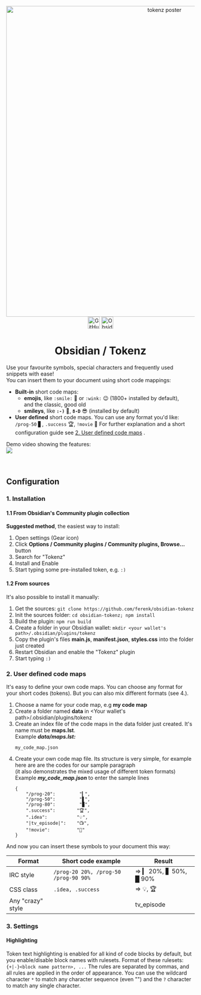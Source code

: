 <head>
  <link rel="canonical" href="https://obsidian-tokenz.ferenk.dev/" />
</head>
<div align="center" class="hide_on_gh-pages">
  <br>
  <a href="https://github.com/ferenk/obsidian-tokenz">
    <img alt="tokenz poster" src="https://ferenk.github.io/obsidian-tokenz/docs/img/tokenz_poster.jpg" width="830">
  </a>
</div>
<div>
</div>
<div style="text-align: center;">
<img alt="GitHub manifest version" src="https://img.shields.io/github/manifest-json/v/ferenk/obsidian-tokenz?style=flat&logo=github" height=32px>
<img alt="Obsidian downloads" src="https://img.shields.io/github/downloads/ferenk/obsidian-tokenz/main.js?style=flat&logo=obsidian" height=32px>
</div>
<div align="center" class="hide_on_gh-pages">
  <h1>Obsidian / Tokenz</h1>
</div>

Use your favourite symbols, special characters and frequently used snippets with ease!  
You can insert them to your document using short code mappings:

- **Built-in** short code maps:  
	- **emojis**, like ``:smile:`` 🙂 or ``:wink:`` 😉 (1800+ installed by default),  
		and the classic, good old  
	- **smileys**, like **``:-)``** 🙂, **``8-D``** 😎 (installed by default)
- **User defined** short code maps. You can use any format you'd like:
	``/prog-50``  ▋, ``.success`` 🏆,  ``!movie`` 🎥
	For further explanation and a short configuration guide see [2. User defined code maps](#2-user-defined-code-maps) .  

Demo video showing the features:<br>
<img align="center" src="https://github.com/user-attachments/assets/6e20d9ea-bb23-4082-ba0b-686987a4d989">
<br><br><br>
## Configuration

### 1. Installation
#### 1.1 From Obsidian's Community plugin collection
**Suggested method**, the easiest way to install:
1. Open settings (Gear icon)
2. Click **Options / Community plugins / Community plugins, Browse...** button
3. Search for "Tokenz"
4. Install and Enable
5. Start typing some pre-installed token, e.g. ``:)``
#### 1.2 From sources
It's also possible to install it manually:  
1. Get the sources: ``git clone https://github.com/ferenk/obsidian-tokenz``  
2. Init the sources folder: ``cd obsidian-tokenz; npm install``  
3. Build the plugin: ``npm run build``  
4. Create a folder in your Obsidian wallet: ``mkdir <your wallet's path>/.obsidian/plugins/tokenz``  
5. Copy the plugin's files **main.js**, **manifest.json**, **styles.css** into the folder just created  
6. Restart Obsidian and enable the "Tokenz" plugin  
7. Start typing ``:)``

### 2. User defined code maps
It's easy to define your own code maps. You can choose any format for your short codes (tokens). But you can also mix different formats (see 4.).  
1. Choose a name for your code map, e.g **my code map**  
2. Create a folder named **data** in <Your wallet's path>/.obsidian/plugins/tokenz
3. Create an index file of the code maps in the data folder just created. It's name must be **maps.lst**.  
   Example ***data/maps.lst:***
   ```
   my_code_map.json
   ```
4. Create your own code map file. Its structure is very simple, for example here are are the codes for our sample paragraph<br>(it also demonstrates the mixed usage of different token formats)  
   Example ***my_code_map.json*** to enter the sample lines
   ```
   {
       "/prog-20":         "▎",
       "/prog-50":         "▋",
       "/prog-80":         "▉",
       ".success":        "🏆",
       ".idea":           "💡",
       "|tv_episode|":    "📺",
       "!movie":          "🎥"
   }
   ```

And now you can insert these symbols to your document this way:

| Format            | Short code example                           |   Result               |
| ----------------- | -------------------------------------------- | ---------------------- |
| IRC style         | ``/prog-20 20%, /prog-50 /prog-90 90%``      | => ▎ 20%, ▋ 50%, █ 90% |
| CSS class         | ``.idea, .success``                          | => 💡, 🏆
| Any "crazy" style | <code>|tv_episode|</code>                    | => 📺                  |

### 3. Settings
#### Highlighting
Token text highlighting is enabled for all kind of code blocks by default, but you enable/disable block names with rulesets.
Format of these rulesets:
``{+|-}<block name pattern>, ...``
The rules are separated by commas, and all rules are applied in the order of appearance.
You can use the wildcard character ``*`` to match any character sequence (even "") and the ``?`` character to match any single character.

